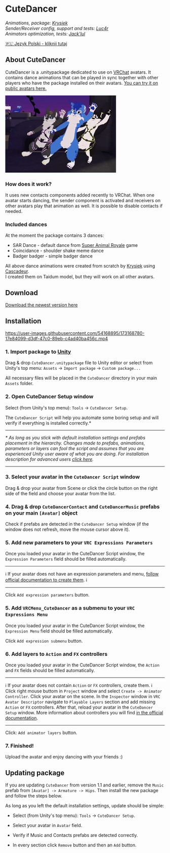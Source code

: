 # **CuteDancer**

_Animations, package: [Krysiek](https://github.com/Krysiek)  
Sender/Receiver config, support and tests: [Luc4r](https://github.com/Luc4r)  
Animators optimization, tests: [Jack'lul](https://github.com/jacklul)_

[🇵🇱 Język Polski - kliknij tutaj](/README.pl.md)

## About CuteDancer

CuteDancer is a .unitypackage dedicated to use on [VRChat](https://hello.vrchat.com/) avatars. It contains dance animations that can be played in sync together with other players who have the package installed on their avatars. [You can try it on public avatars here.](https://vrchat.com/home/world/wrld_deb6ff93-c907-4d16-92d0-911758135c70)

![promo anim](docs/images/cutedancer.gif)

### How does it work?

It uses new contacts components added recently to VRChat. When one avatar starts dancing, the sender component is activated and receivers on other avatars play that animation as well. It is possible to disable contacts if needed.

### Included dances

At the moment the package contains 3 dances:
- SAR Dance - default dance from [Super Animal Royale](https://animalroyale.com/) game
- Coincidance - shoulder shake meme dance
- Badger badger - simple badger dance

All above dance animations were created from scratch by [Krysiek](https://github.com/Krysiek) using [Cascadeur](https://cascadeur.com/).  
I created them on Taidum model, but they will work on all other avatars.

## Download

[Download the newest version here](https://github.com/Krysiek/CuteDancer/releases)

## Installation

https://user-images.githubusercontent.com/54168895/173168780-17e84099-d3df-47c0-89eb-c4ad40ba456c.mp4

### 1. **Import package to [Unity](https://unity.com/)**

Drag & drop `CuteDancer.unitypackage` file to Unity editor or select from Unity's top menu: `Assets` -> `Import package` -> `Custom package...`

All necessary files will be placed in the `CuteDancer` directory in your main `Assets` folder.

### 2. **Open CuteDancer Setup window**

Select (from Unity's top menu): `Tools` -> `CuteDancer Setup`.

The `CuteDancer Script` will help you automate some boring setup and will verify if everything is installed correctly.\*

___
_\* As long as you stick with default installation settings and prefabs placement in the hierarchy. Changes made to prefabs, animations, parameters or layers can fool the script and assumes that you are experienced Unity user aware of what you are doing. For installation description for advanced users [click here](docs/README.old.md)._
___

### 3. **Select your avatar in the `CuteDancer Script` window**

Drag & drop your avatar from Scene or click the circle button on the right side of the field and choose your avatar from the list.

### 4. **Drag & drop `CuteDancerContact` and `CuteDancerMusic` prefabs on your main `[Avatar]` object**

Check if prefabs are detected in the `CuteDancer Setup` window (if the window does not refresh, move the mouse cursor above it).

### 5. **Add new parameters to your `VRC Expressions Parameters`**

Once you loaded your avatar in the CuteDancer Script window, the `Expression Parameters` field should be filled automatically.
___
ℹ️ If your avatar does not have an expression parameters and menu, [follow official documentation to create them](https://docs.vrchat.com/docs/expression-menu-and-controls#creating-an-expression-menu). ℹ️
___

Click `Add expression parameters` button.

### 5. **Add `VRCMenu_CuteDancer` as a submenu to your `VRC Expressions Menu`**

Once you loaded your avatar in the CuteDancer Script window, the `Expression Menu` field should be filled automatically.

Click `Add expression submenu` button.

### 6. **Add layers to `Action` and `FX` controllers**

Once you loaded your avatar in the CuteDancer Script window, the `Action` and `FX` fields should be filled automatically.

___
ℹ️ If your avatar does not contain `Action` or `FX` controllers, create them. ℹ️  
Click right mouse buttom in `Project` window and select `Create -> Animator Controller`. Click your avatar on the scene. In the `Inspector` window in `VRC Avatar Descriptor` navigate to `Playable Layers` section and add missing `Action` or `FX` controllers. After that, reload your avatar in the `CuteDancer Setup` window. More information about controllers you will find [in the official documentation](https://docs.vrchat.com/docs/playable-layers).
___

Click: `Add animator layers` button.

### 7. **Finished!**

Upload the avatar and enjoy dancing with your friends :)

## Updating package

If you are updating `CuteDancer` from version 1.1 and earlier, remove the `Music` prefab from `[Avatar] -> Armature -> Hips`. Then install the new package and follow the steps below.

As long as you left the default installation settings, update should be simple:

- Select (from Unity's top menu): `Tools` -> `CuteDancer Setup`.

- Select your avatar in `Avatar` field.

- Verify if Music and Contacts prefabs are detected correctly.

- In every section click `Remove` button and then an `Add` button.

